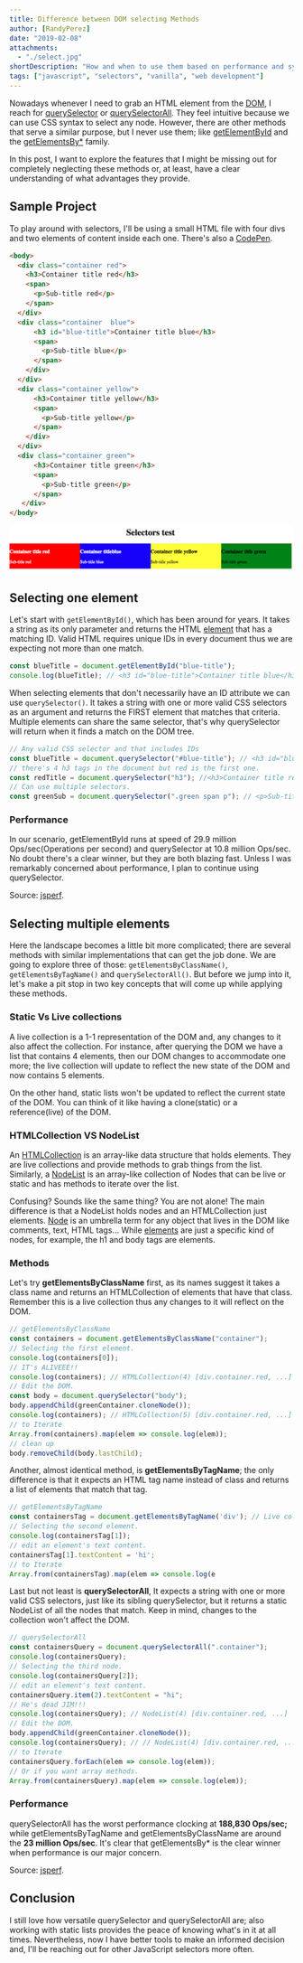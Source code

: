 ```yaml
---
title: Difference between DOM selecting Methods
author: [RandyPerez]
date: "2019-02-08"
attachments:
  - "./select.jpg"
shortDescription: "How and when to use them based on performance and syntax."
tags: ["javascript", "selectors", "vanilla", "web development"]
---
```


Nowadays whenever I need to grab an HTML element from the [DOM](https://developer.mozilla.org/en-US/docs/Web/API/Document_Object_Model), I reach for [querySelector](https://developer.mozilla.org/en-US/docs/Web/API/Document/querySelector) or [querySelectorAll](https://developer.mozilla.org/en-US/docs/Web/API/Document/querySelectorAll). They feel intuitive because we can use CSS syntax to select any node. However, there are other methods that serve a similar purpose, but I never use them; like [getElementById](https://developer.mozilla.org/en-US/docs/Web/API/Document/getElementById) and the [getElementsBy\*](https://developer.mozilla.org/en-US/docs/Web/API/Document#Methods) family.

In this post, I want to explore the features that I might be missing out for completely neglecting these methods or, at least, have a clear understanding of what advantages they provide.

## Sample Project

To play around with selectors, I'll be using a small HTML file with four divs and two elements of content inside each one. There's also a [CodePen](https://codepen.io/randyjp/pen/gqxyxQ).

```html
<body>
  <div class="container red">
    <h3>Container title red</h3>
    <span>
      <p>Sub-title red</p>
    </span>
  </div>
  <div class="container  blue">
      <h3 id="blue-title">Container title blue</h3>
      <span>
        <p>Sub-title blue</p>
      </span>
    </div>
  </div>
  <div class="container yellow">
      <h3>Container title yellow</h3>
      <span>
        <p>Sub-title yellow</p>
      </span>
    </div>
  </div>
  <div class="container green">
      <h3>Container title green</h3>
      <span>
        <p>Sub-title green</p>
      </span>
   </div>
</body>
```

![Sample Project](./sampledivs.png)

## Selecting one element

Let's start with `getElementById()`, which has been around for years. It takes a string as its only parameter and returns the HTML [element](https://developer.mozilla.org/en-US/docs/Web/API/Element) that has a matching ID. Valid HTML requires unique IDs in every document thus we are expecting not more than one match.

```javascript
const blueTitle = document.getElementById("blue-title");
console.log(blueTitle); // <h3 id="blue-title">Container title blue</h3>
```

When selecting elements that don't necessarily have an ID attribute we can use `querySelector()`. It takes a string with one or more valid CSS selectors as an argument and returns the FIRST element that matches that criteria. Multiple elements can share the same selector, that's why querySelector will return when it finds a match on the DOM tree.

```javascript
// Any valid CSS selector and that includes IDs
const blueTitle = document.querySelector("#blue-title"); // <h3 id="blue-title">Container title blue</h3>
// there's 4 h3 tags in the document but red is the first one.
const redTitle = document.querySelector("h3"); //<h3>Container title red</h3>
// Can use multiple selectors.
const greenSub = document.querySelector(".green span p"); // <p>Sub-title green</p>
```

### Performance

In our scenario, getElementById runs at speed of 29.9 million Ops/sec(Operations per second) and querySelector at 10.8 million Ops/sec. No doubt there's a clear winner, but they are both blazing fast. Unless I was remarkably concerned about performance, I plan to continue using querySelector.

Source: [jsperf](https://jsperf.com/js-selector-rjp).

## Selecting multiple elements

Here the landscape becomes a little bit more complicated; there are several methods with similar implementations that can get the job done. We are going to explore three of those: `getElementsByClassName()`, `getElementsByTagName()` and `querySelectorAll()`. But before we jump into it, let's make a pit stop in two key concepts that will come up while applying these methods.

### Static Vs Live collections

A live collection is a 1-1 representation of the DOM and, any changes to it also affect the collection. For instance, after querying the DOM we have a list that contains 4 elements, then our DOM changes to accommodate one more; the live collection will update to reflect the new state of the DOM and now contains 5 elements.

On the other hand, static lists won't be updated to reflect the current state of the DOM. You can think of it like having a clone(static) or a reference(live) of the DOM.

### HTMLCollection VS NodeList

An [HTMLCollection](https://developer.mozilla.org/en-US/docs/Web/API/HTMLCollection#Methods) is an array-like data structure that holds elements. They are live collections and provide methods to grab things from the list. Similarly, a [NodeList](https://developer.mozilla.org/en-US/docs/Web/API/NodeList) is an array-like collection of Nodes that can be live or static and has methods to iterate over the list.

Confusing? Sounds like the same thing? You are not alone! The main difference is that a NodeList holds nodes and an HTMLCollection just elements. [Node](https://developer.mozilla.org/en-US/docs/Glossary/Node/DOM) is an umbrella term for any object that lives in the DOM like comments, text, HTML tags... While [elements](https://dom.spec.whatwg.org/#concept-element) are just a specific kind of nodes, for example, the h1 and body tags are elements.

### Methods

Let's try **getElementsByClassName** first, as its names suggest it takes a class name and returns an HTMLCollection of elements that have that class. Remember this is a live collection thus any changes to it will reflect on the DOM.

```javascript
// getElementsByClassName
const containers = document.getElementsByClassName("container");
// Selecting the first element.
console.log(containers[0]);
// IT's ALIVEEE!!
console.log(containers); // HTMLCollection(4) [div.container.red, ...]
// Edit the DOM.
const body = document.querySelector("body");
body.appendChild(greenContainer.cloneNode());
console.log(containers); // HTMLCollection(5) [div.container.red, ...]
// to Iterate
Array.from(containers).map(elem => console.log(elem));
// clean up
body.removeChild(body.lastChild);
```

Another, almost identical method, is **getElementsByTagName**; the only difference is that it expects an HTML tag name instead of class and returns a list of elements that match that tag.

```javascript
// getElementsByTagName
const containersTag = document.getElementsByTagName('div'); // Live collection.
// Selecting the second element.
console.log(containersTag[1]);
// edit an element's text content.
containersTag[1].textContent = 'hi';
// to Iterate
Array.from(containersTag).map(elem => console.log(e
```

Last but not least is **querySelectorAll**, It expects a string with one or more valid CSS selectors, just like its sibling querySelector, but it returns a static NodeList of all the nodes that match. Keep in mind, changes to the collection won't affect the DOM.

```javascript
// querySelectorAll
const containersQuery = document.querySelectorAll(".container");
console.log(containersQuery);
// Selecting the third node.
console.log(containersQuery[2]);
// edit an element's text content.
containersQuery.item(2).textContent = "hi";
// He's dead JIM!!!
console.log(containersQuery); // NodeList(4) [div.container.red, ...]
// Edit the DOM.
body.appendChild(greenContainer.cloneNode());
console.log(containersQuery); // // NodeList(4) [div.container.red, ...]
// to Iterate
containersQuery.forEach(elem => console.log(elem));
// Or if you want array methods.
Array.from(containersQuery).map(elem => console.log(elem));
```

### Performance

querySelectorAll has the worst performance clocking at **188,830 Ops/sec;** while getElementsByTagName and getElementsByClassName are around the **23 million Ops/sec**. It's clear that getElementsBy\* is the clear winner when performance is our major concern.

Source: [jsperf](https://jsperf.com/js-selector-rjp).

## Conclusion

I still love how versatile querySelector and querySelectorAll are; also working with static lists provides the peace of knowing what's in it at all times. Nevertheless, now I have better tools to make an informed decision and, I'll be reaching out for other JavaScript selectors more often.

